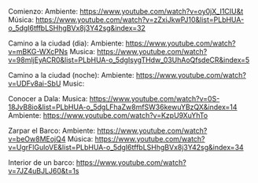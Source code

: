 Comienzo:
	Ambiente: https://www.youtube.com/watch?v=oy0jX_I1CIU&t
	Música: https://www.youtube.com/watch?v=zZxiJkwPJ10&list=PLbHUA-o_5dgI6tffbLSHhgBVx8j3Y42sg&index=32

Camino a la ciudad (dia):
	Ambiente: https://www.youtube.com/watch?v=mBKG-WXcPNs
	Musica: https://www.youtube.com/watch?v=98mljEyACR0&list=PLbHUA-o_5dgIsygTHdw_03UhAoQfsdeCR&index=5

Camino a la ciudad (noche):
	Ambiente: https://www.youtube.com/watch?v=UDFv8ai-SbU
	Music: 


Conocer a Dala:
	Musica: https://www.youtube.com/watch?v=0S-18JvB8io&list=PLbHUA-o_5dgLFhaZw8mfSW36kewuYBzQX&index=14
	Ambiente: https://www.youtube.com/watch?v=KzpU9XuYhTo

Zarpar el Barco:
	Ambiente: https://www.youtube.com/watch?v=beOw8MEojQ4
	Música: https://www.youtube.com/watch?v=UgrFlGuloVE&list=PLbHUA-o_5dgI6tffbLSHhgBVx8j3Y42sg&index=34

Interior de un barco: 
	https://www.youtube.com/watch?v=7JZ4uBJLJ60&t=1s